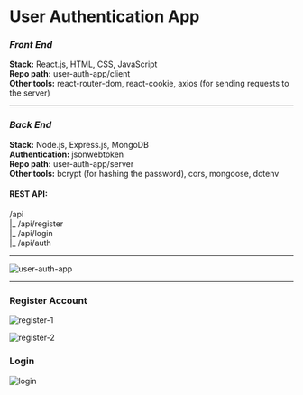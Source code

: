 <h1>User Authentication App</h1>

<h3><em>Front End</em></h3>
<b>Stack:</b> React.js, HTML, CSS, JavaScript <br>
<b>Repo path:</b> user-auth-app/client <br>
<b>Other tools:</b> react-router-dom, react-cookie, axios (for sending requests to the server)  
<hr> 

<h3><em>Back End</em></h3>
<b>Stack:</b>  Node.js, Express.js, MongoDB<br>
<b>Authentication:</b> jsonwebtoken <br>
<b>Repo path:</b> user-auth-app/server <br>
<b>Other tools:</b>  bcrypt (for hashing the password), cors, mongoose, dotenv
<h4> REST API: </h4>
/api <br>
 |_ /api/register <br>
 |_ /api/login <br>
 |_ /api/auth <br>
 
<hr> 

![user-auth-app](https://user-images.githubusercontent.com/52856436/174943939-4206d832-3146-4380-afcd-0800d80b8c30.png)

<hr> 
<h3> Register Account </h3>

![register-1](https://user-images.githubusercontent.com/52856436/174944778-e9f1ce1c-97f6-44de-a1bb-1ad165c37cd0.PNG)

![register-2](https://user-images.githubusercontent.com/52856436/174944947-c80b861e-883c-401f-b59c-b2d7dd1f04f9.PNG)



<h3> Login </h3>

![login](https://user-images.githubusercontent.com/52856436/174945039-3de17024-5eb9-415c-b401-dde07d7f2fbe.PNG)
